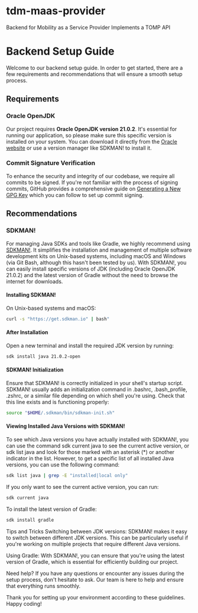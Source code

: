 # tdm-maas-provider

Backend for Mobility as a Service Provider Implements a TOMP API

# Backend Setup Guide

Welcome to our backend setup guide. In order to get started, there are a few requirements and recommendations that will ensure a smooth setup process.

## Requirements

### Oracle OpenJDK

Our project requires **Oracle OpenJDK version 21.0.2**. It's essential for running our application, so please make sure this specific version is installed on your system. You can download it directly from the [Oracle website](https://www.oracle.com/java/technologies/javase/jdk21-archive-downloads.html) or use a version manager like SDKMAN! to install it.

### Commit Signature Verification

To enhance the security and integrity of our codebase, we require all commits to be signed. If you're not familiar with the process of signing commits, GitHub provides a comprehensive guide on [Generating a New GPG Key](https://docs.github.com/en/authentication/managing-commit-signature-verification/generating-a-new-gpg-key) which you can follow to set up commit signing.

## Recommendations

### SDKMAN!

For managing Java SDKs and tools like Gradle, we highly recommend using [SDKMAN!](https://sdkman.io/). It simplifies the installation and management of multiple software development kits on Unix-based systems, including macOS and Windows (via Git Bash, although this hasn't been tested by us). With SDKMAN!, you can easily install specific versions of JDK (including Oracle OpenJDK 21.0.2) and the latest version of Gradle without the need to browse the internet for downloads.

#### Installing SDKMAN!

On Unix-based systems and macOS:

```bash
curl -s "https://get.sdkman.io" | bash"
```

#### After Installation

Open a new terminal and install the required JDK version by running:

```bash
sdk install java 21.0.2-open
```

#### SDKMAN! Initialization
Ensure that SDKMAN! is correctly initialized in your shell's startup script. SDKMAN! usually adds an initialization command in .bashrc, .bash_profile, .zshrc, or a similar file depending on which shell you're using. Check that this line exists and is functioning properly:

```bash
source "$HOME/.sdkman/bin/sdkman-init.sh"
```

#### Viewing Installed Java Versions with SDKMAN!
To see which Java versions you have actually installed with SDKMAN!, you can use the command sdk current java to see the current active version, or sdk list java and look for those marked with an asterisk (*) or another indicator in the list. However, to get a specific list of all installed Java versions, you can use the following command:

```bash
sdk list java | grep -E "installed|local only"
```

If you only want to see the current active version, you can run:

```bash
sdk current java
```

To install the latest version of Gradle:

```bash
sdk install gradle
```

Tips and Tricks
Switching between JDK versions: SDKMAN! makes it easy to switch between different JDK versions. This can be particularly useful if you're working on multiple projects that require different Java versions.

Using Gradle: With SDKMAN!, you can ensure that you're using the latest version of Gradle, which is essential for efficiently building our project.

Need help? If you have any questions or encounter any issues during the setup process, don't hesitate to ask. Our team is here to help and ensure that everything runs smoothly.

Thank you for setting up your environment according to these guidelines. Happy coding!

